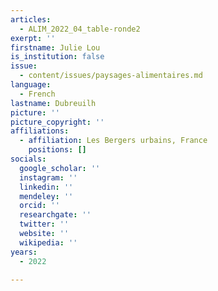 ```yaml
---
articles:
  - ALIM_2022_04_table-ronde2
exerpt: ''
firstname: Julie Lou
is_institution: false
issue:
  - content/issues/paysages-alimentaires.md
language:
  - French
lastname: Dubreuilh
picture: ''
picture_copyright: ''
affiliations:
  - affiliation: Les Bergers urbains, France
    positions: []
socials:
  google_scholar: ''
  instagram: ''
  linkedin: ''
  mendeley: ''
  orcid: ''
  researchgate: ''
  twitter: ''
  website: ''
  wikipedia: ''
years:
  - 2022

---
```

